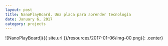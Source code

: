 ```yaml
---
layout: post
title: NanoPlayBoard. Una placa para aprender tecnología
date: January 6, 2017
category: projects
---
```


![NanoPlayBoard]({{ site.url }}/resources/2017-01-06/img-00.png){: .center}
